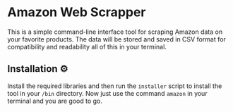 # Amazon Web Scrapper
This is a simple command-line interface tool for scraping Amazon data on your favorite products. The data will be stored and saved in CSV format for compatibility and readability all of this in your terminal.

## Installation ⚙️
Install the required libraries and then run the ```installer``` script to install the tool in your ```/bin``` directory.
Now just use the command ```amazon``` in your terminal and you are good to go.

